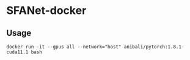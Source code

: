 # SFANet-docker

## Usage

`docker run -it --gpus all --network="host" anibali/pytorch:1.8.1-cuda11.1 bash`
